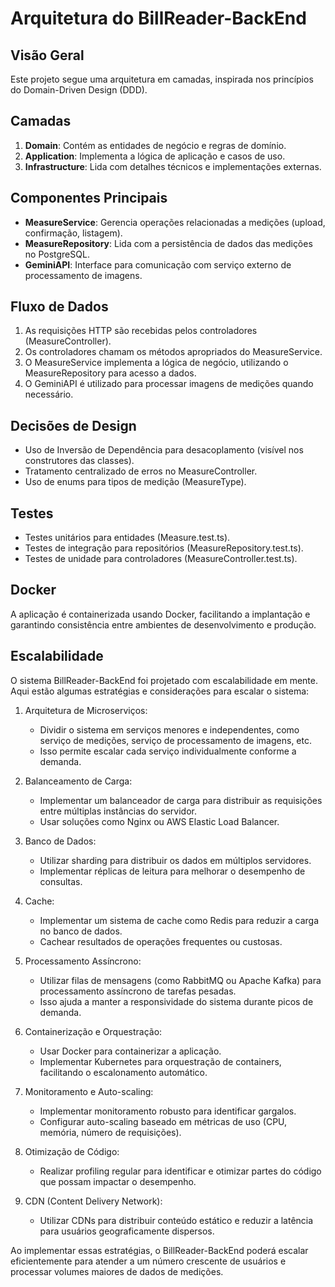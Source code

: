 # Arquitetura do BillReader-BackEnd

## Visão Geral

Este projeto segue uma arquitetura em camadas, inspirada nos princípios do Domain-Driven Design (DDD).

## Camadas

1. **Domain**: Contém as entidades de negócio e regras de domínio.
2. **Application**: Implementa a lógica de aplicação e casos de uso.
3. **Infrastructure**: Lida com detalhes técnicos e implementações externas.

## Componentes Principais

- **MeasureService**: Gerencia operações relacionadas a medições (upload, confirmação, listagem).
- **MeasureRepository**: Lida com a persistência de dados das medições no PostgreSQL.
- **GeminiAPI**: Interface para comunicação com serviço externo de processamento de imagens.

## Fluxo de Dados

1. As requisições HTTP são recebidas pelos controladores (MeasureController).
2. Os controladores chamam os métodos apropriados do MeasureService.
3. O MeasureService implementa a lógica de negócio, utilizando o MeasureRepository para acesso a dados.
4. O GeminiAPI é utilizado para processar imagens de medições quando necessário.

## Decisões de Design

- Uso de Inversão de Dependência para desacoplamento (visível nos construtores das classes).
- Tratamento centralizado de erros no MeasureController.
- Uso de enums para tipos de medição (MeasureType).

## Testes

- Testes unitários para entidades (Measure.test.ts).
- Testes de integração para repositórios (MeasureRepository.test.ts).
- Testes de unidade para controladores (MeasureController.test.ts).

## Docker

A aplicação é containerizada usando Docker, facilitando a implantação e garantindo consistência entre ambientes de desenvolvimento e produção.

## Escalabilidade

O sistema BillReader-BackEnd foi projetado com escalabilidade em mente. Aqui estão algumas estratégias e considerações para escalar o sistema:

1. Arquitetura de Microserviços:
   - Dividir o sistema em serviços menores e independentes, como serviço de medições, serviço de processamento de imagens, etc.
   - Isso permite escalar cada serviço individualmente conforme a demanda.

2. Balanceamento de Carga:
   - Implementar um balanceador de carga para distribuir as requisições entre múltiplas instâncias do servidor.
   - Usar soluções como Nginx ou AWS Elastic Load Balancer.

3. Banco de Dados:
   - Utilizar sharding para distribuir os dados em múltiplos servidores.
   - Implementar réplicas de leitura para melhorar o desempenho de consultas.

4. Cache:
   - Implementar um sistema de cache como Redis para reduzir a carga no banco de dados.
   - Cachear resultados de operações frequentes ou custosas.

5. Processamento Assíncrono:
   - Utilizar filas de mensagens (como RabbitMQ ou Apache Kafka) para processamento assíncrono de tarefas pesadas.
   - Isso ajuda a manter a responsividade do sistema durante picos de demanda.

6. Containerização e Orquestração:
   - Usar Docker para containerizar a aplicação.
   - Implementar Kubernetes para orquestração de containers, facilitando o escalonamento automático.

7. Monitoramento e Auto-scaling:
   - Implementar monitoramento robusto para identificar gargalos.
   - Configurar auto-scaling baseado em métricas de uso (CPU, memória, número de requisições).

8. Otimização de Código:
   - Realizar profiling regular para identificar e otimizar partes do código que possam impactar o desempenho.

9. CDN (Content Delivery Network):
   - Utilizar CDNs para distribuir conteúdo estático e reduzir a latência para usuários geograficamente dispersos.

Ao implementar essas estratégias, o BillReader-BackEnd poderá escalar eficientemente para atender a um número crescente de usuários e processar volumes maiores de dados de medições.
